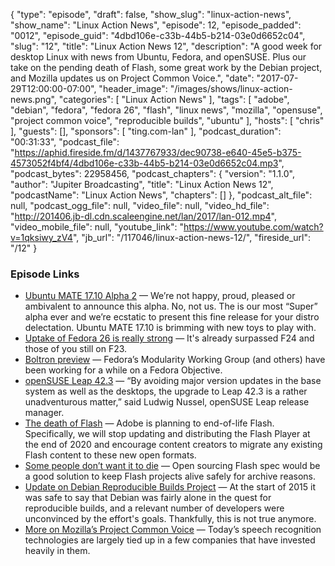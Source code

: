 {
  "type": "episode",
  "draft": false,
  "show_slug": "linux-action-news",
  "show_name": "Linux Action News",
  "episode": 12,
  "episode_padded": "0012",
  "episode_guid": "4dbd106e-c33b-44b5-b214-03e0d6652c04",
  "slug": "12",
  "title": "Linux Action News 12",
  "description": "A good week for desktop Linux with news from Ubuntu, Fedora, and openSUSE. Plus our take on the pending death of Flash, some great work by the Debian project, and Mozilla updates us on Project Common Voice.",
  "date": "2017-07-29T12:00:00-07:00",
  "header_image": "/images/shows/linux-action-news.png",
  "categories": [
    "Linux Action News"
  ],
  "tags": [
    "adobe",
    "debian",
    "fedora",
    "fedora 26",
    "flash",
    "linux news",
    "mozilla",
    "opensuse",
    "project common voice",
    "reproducible builds",
    "ubuntu"
  ],
  "hosts": [
    "chris"
  ],
  "guests": [],
  "sponsors": [
    "ting.com-lan"
  ],
  "podcast_duration": "00:31:33",
  "podcast_file": "https://aphid.fireside.fm/d/1437767933/dec90738-e640-45e5-b375-4573052f4bf4/4dbd106e-c33b-44b5-b214-03e0d6652c04.mp3",
  "podcast_bytes": 22958456,
  "podcast_chapters": {
    "version": "1.1.0",
    "author": "Jupiter Broadcasting",
    "title": "Linux Action News 12",
    "podcastName": "Linux Action News",
    "chapters": []
  },
  "podcast_alt_file": null,
  "podcast_ogg_file": null,
  "video_file": null,
  "video_hd_file": "http://201406.jb-dl.cdn.scaleengine.net/lan/2017/lan-012.mp4",
  "video_mobile_file": null,
  "youtube_link": "https://www.youtube.com/watch?v=1qksiwy_zV4",
  "jb_url": "/117046/linux-action-news-12/",
  "fireside_url": "/12"
}


### Episode Links

  * [Ubuntu MATE 17.10 Alpha 2](https://ubuntu-mate.org/blog/ubuntu-mate-artful-alpha2/ "Ubuntu MATE 17.10 Alpha 2") — We’re not happy, proud, pleased or ambivalent to announce this alpha. No, not us. The is our most “Super” alpha ever and we’re ecstatic to present this fine release for your distro delectation. Ubuntu MATE 17.10 is brimming with new toys to play with. 
  * [Uptake of Fedora 26 is really strong](https://twitter.com/mattdm/status/890644535637712897 "Uptake of Fedora 26 is really strong") — It's already surpassed F24 and those of you still on F23.
  * [Boltron preview](https://fedoramagazine.org/announcing-boltron/ "Boltron preview") — Fedora’s Modularity Working Group (and others) have been working for a while on a Fedora Objective.
  * [openSUSE Leap 42.3](https://news.opensuse.org/2017/07/26/refresh-of-linux-distribution-continues-leveraging-community-enterprise-benefits/ "openSUSE Leap 42.3") — “By avoiding major version updates in the base system as well as the desktops, the upgrade to Leap 42.3 is a rather unadventurous matter,” said Ludwig Nussel, openSUSE Leap release manager.
  * [The death of Flash](https://blogs.adobe.com/conversations/2017/07/adobe-flash-update.html "The death of Flash") — Adobe is planning to end-of-life Flash. Specifically, we will stop updating and distributing the Flash Player at the end of 2020 and encourage content creators to migrate any existing Flash content to these new open formats.
  * [Some people don’t want it to die](https://github.com/pakastin/open-source-flash "Some people don’t want it to die") — Open sourcing Flash spec would be a good solution to keep Flash projects alive safely for archive reasons.
  * [Update on Debian Reproducible Builds Project](https://lwn.net/Articles/728599/ "Update on Debian Reproducible Builds Project") — At the start of 2015 it was safe to say that Debian was fairly alone in the quest for reproducible builds, and a relevant number of developers were unconvinced by the effort's goals. Thankfully, this is not true anymore.
  * [More on Mozilla’s Project Common Voice](https://blog.mozilla.org/blog/2017/07/28/machine-learning-speech-recognition/ "More on Mozilla’s Project Common Voice") — Today’s speech recognition technologies are largely tied up in a few companies that have invested heavily in them.



